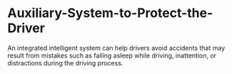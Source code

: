 # Auxiliary-System-to-Protect-the-Driver
An integrated intelligent system can help drivers avoid accidents that may result from mistakes such as falling asleep while driving, inattention, or distractions during the driving process.
